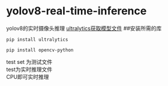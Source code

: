 # yolov8-real-time-inference
yolov8的实时摄像头推理
[ultralytics获取模型文件](https://github.com/ultralytics/ultralytics)
##安装所需的库
```
pip install ultralytics
```
```
pip install opencv-python
```
test set 为测试文件<br/>
test为实时推理文件 <br/>
CPU即可实时推理<br/>
